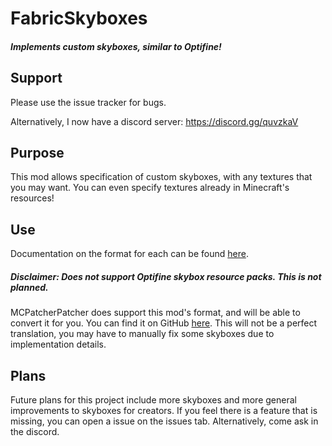 # FabricSkyboxes

##### Implements custom skyboxes, similar to Optifine!

## Support

Please use the issue tracker for bugs.

Alternatively, I now have a discord server: https://discord.gg/quvzkaV

## Purpose

This mod allows specification of custom skyboxes, with any textures that you may want.
You can even specify textures already in Minecraft's resources!

## Use

Documentation on the format for each can be found [here](https://github.com/AMereBagatelle/fabricskyboxes/blob/1.16.x-dev/docs/schema-v2.md).

##### Disclaimer:  Does not support Optifine skybox resource packs.  This is not planned.

MCPatcherPatcher does support this mod's format, and will be able to convert it for you.
You can find it on GitHub [here](https://github.com/LambdAurora/MCPatcherPatcher).
This will not be a perfect translation, you may have to manually fix some skyboxes due to implementation details.

## Plans

Future plans for this project include more skyboxes and more general improvements to skyboxes for creators.
If you feel there is a feature that is missing, you can open a issue on the issues tab.  Alternatively, come ask in the discord.